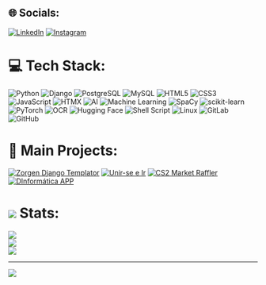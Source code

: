 ## 🌐 Socials:
[![LinkedIn](https://img.shields.io/badge/LinkedIn-%230077B5.svg?logo=linkedin&logoColor=white)](https://linkedin.com/in/dabpereira) 
[![Instagram](https://img.shields.io/badge/Instagram-%23E4405F.svg?logo=instagram&logoColor=white)](https://instagram.com/ehodiogo)

# 💻 Tech Stack:
![Python](https://img.shields.io/badge/python-3670A0?style=for-the-badge&logo=python&logoColor=ffdd54) 
![Django](https://img.shields.io/badge/django-%23092E20.svg?style=for-the-badge&logo=django&logoColor=white) 
![PostgreSQL](https://img.shields.io/badge/postgresql-%23316192.svg?style=for-the-badge&logo=postgresql&logoColor=white) 
![MySQL](https://img.shields.io/badge/mysql-%2300f.svg?style=for-the-badge&logo=mysql&logoColor=white) 
![HTML5](https://img.shields.io/badge/html5-%23E34F26.svg?style=for-the-badge&logo=html5&logoColor=white) 
![CSS3](https://img.shields.io/badge/css3-%231572B6.svg?style=for-the-badge&logo=css3&logoColor=white) 
![JavaScript](https://img.shields.io/badge/javascript-%23323330.svg?style=for-the-badge&logo=javascript&logoColor=%23F7DF1E) 
![HTMX](https://img.shields.io/badge/htmx-%23454545.svg?style=for-the-badge&logo=htmx&logoColor=white) 
![AI](https://img.shields.io/badge/ai-%23000000.svg?style=for-the-badge&logo=artificial-intelligence&logoColor=white) 
![Machine Learning](https://img.shields.io/badge/machine--learning-%2300C49F.svg?style=for-the-badge&logo=machine-learning&logoColor=white) 
![SpaCy](https://img.shields.io/badge/spacy-%23007ACC.svg?style=for-the-badge&logo=spacy&logoColor=white) 
![scikit-learn](https://img.shields.io/badge/scikit--learn-%23F7931E.svg?style=for-the-badge&logo=scikit-learn&logoColor=white) 
![PyTorch](https://img.shields.io/badge/pytorch-%23EE4C2C.svg?style=for-the-badge&logo=pytorch&logoColor=white) 
![OCR](https://img.shields.io/badge/OCR-%23008080.svg?style=for-the-badge&logo=OCR&logoColor=white) 
![Hugging Face](https://img.shields.io/badge/HuggingFace-%23FFAE00.svg?style=for-the-badge&logo=huggingface&logoColor=black) 
![Shell Script](https://img.shields.io/badge/shell_script-%23121011.svg?style=for-the-badge&logo=gnu-bash&logoColor=white) 
![Linux](https://img.shields.io/badge/Linux-FCC624?style=for-the-badge&logo=linux&logoColor=black) 
![GitLab](https://img.shields.io/badge/GitLab-%23181717.svg?style=for-the-badge&logo=gitlab&logoColor=white) 
![GitHub](https://img.shields.io/badge/github-%23121011.svg?style=for-the-badge&logo=github&logoColor=white)

# 📂 Main Projects:
[![Zorgen Django Templator ](https://img.shields.io/badge/Project%201-%23000000.svg?style=for-the-badge&logo=github&logoColor=white)](https://github.com/Bohredd/zorgen-manager)
[![Unir-se e Ir](https://img.shields.io/badge/Project%202-%23000000.svg?style=for-the-badge&logo=github&logoColor=white)](https://github.com/Bohredd/unirseeir)
[![CS2 Market Raffler](https://img.shields.io/badge/Project%203-%23000000.svg?style=for-the-badge&logo=github&logoColor=white)](https://github.com/Bohredd/cs2-market-raffle)
[![DInformática APP](https://img.shields.io/badge/Project%203-%23000000.svg?style=for-the-badge&logo=github&logoColor=white)](https://github.com/Bohredd/DInformaticaAPP)


# ![](https://img.shields.io/badge/github-%23121011.svg?style=for-the-badge&logo=github&logoColor=white) Stats:
![](https://github-readme-stats.vercel.app/api?username=Bohredd&theme=nightowl&hide_border=false&include_all_commits=true&count_private=true)<br/>
![](https://github-readme-streak-stats.herokuapp.com/?user=Bohredd&theme=nightowl&hide_border=false)<br/>
![](https://github-readme-stats.vercel.app/api/top-langs/?username=Bohredd&theme=nightowl&hide_border=false&include_all_commits=true&count_private=false&layout=compact)

---
[![](https://visitcount.itsvg.in/api?id=Bohredd&icon=2&color=1)](https://visitcount.itsvg.in)

<!-- Proudly created with GPRM ( https://gprm.itsvg.in ) -->
